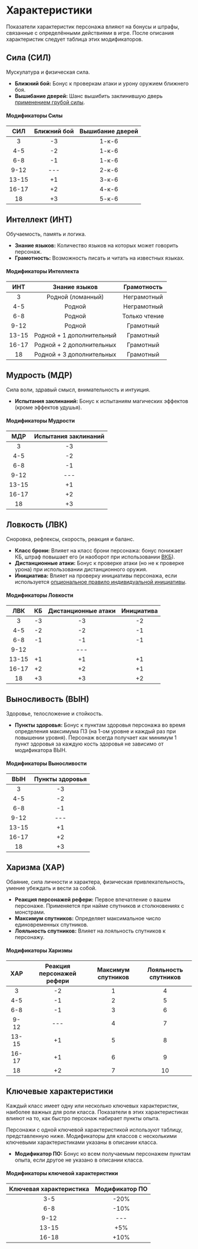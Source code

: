 # Характеристики

Показатели характеристик персонажа влияют на бонусы и штрафы, связанные с определёнными действиями в игре. После описания характеристик следует таблица этих модификаторов.

## Сила (СИЛ)

Мускулатура и физическая сила.

- **Ближний бой:** Бонус к проверкам атаки и урону оружием ближнего боя.
- **Вышибание дверей:** Шанс вышибить заклинившую дверь [применением грубой силы](/adventuring/adventures/adventuring-dungeons.md#zaklinivshie-dveri).

#### Модификаторы Силы

|  СИЛ  | Ближний бой | Вышибание дверей |
| :---: | :---------: | :--------------: |
|   3   |     -3      |      1-к-6       |
|  4-5  |     -2      |      1-к-6       |
|  6-8  |     -1      |      1-к-6       |
| 9-12  |     ---     |      2-к-6       |
| 13-15 |     +1      |      3-к-6       |
| 16-17 |     +2      |      4-к-6       |
|  18   |     +3      |      5-к-6       |

## Интеллект (ИНТ)

Обучаемость, память и логика.

- **Знание языков:** Количество языков на которых может говорить персонаж.
- **Грамотность:** Возможность писать и читать на известных языках.

#### Модификаторы Интеллекта

|  ИНТ  |       Знание языков       |  Грамотность  |
| :---: | :-----------------------: | :-----------: |
|   3   |     Родной (ломанный)     |  Неграмотный  |
|  4-5  |          Родной           |  Неграмотный  |
|  6-8  |          Родной           | Только чтение |
| 9-12  |          Родной           |   Грамотный   |
| 13-15 | Родной + 1 дополнительный |   Грамотный   |
| 16-17 | Родной + 2 дополнительных |   Грамотный   |
|  18   | Родной + 3 дополнительных |   Грамотный   |

## Мудрость (МДР)

Сила воли, здравый смысл, внимательность и интуиция.

- **Испытания заклинаний:** Бонус к испытаниям магических эффектов (кроме эффектов удушья).

#### Модификаторы Мудрости

|  МДР  | Испытания заклинаний |
| :---: | :------------------: |
|   3   |          -3          |
|  4-5  |          -2          |
|  6-8  |          -1          |
| 9-12  |         ---          |
| 13-15 |          +1          |
| 16-17 |          +2          |
|  18   |          +3          |

## Ловкость (ЛВК)

Сноровка, рефлексы, скорость, реакция и баланс.

- **Класс брони:** Влияет на класс брони персонажа: бонус понижает КБ, штраф повышает его (и наоборот при использовании [ВКБ](./#klass-broni-kb)).
- **Дистанционные атаки:** Бонус к проверке атаки (но не к проверке урона) при использовании дистанционного оружия.
- **Инициатива:** Влияет на проверку инициативы персонажа, если используется [опциональное правило индивидуальной инициативы](/adventuring/encounters/combat.md#2-iniciativa).

#### Модификаторы Ловкости

|  ЛВК  | КБ  | Дистанционные атаки | Инициатива |
| :---: | :-: | :-----------------: | :--------: |
|   3   | -3  |         -3          |     -2     |
|  4-5  | -2  |         -2          |     -1     |
|  6-8  | -1  |         -1          |     -1     |
| 9-12  |     |         ---         |            |
| 13-15 | +1  |         +1          |     +1     |
| 16-17 | +2  |         +2          |     +1     |
|  18   | +3  |         +3          |     +2     |

## Выносливость (ВЫН)

Здоровье, телосложение и стойкость.

- **Пункты здоровья:** Бонус к пунктам здоровья персонажа во время определения максимума ПЗ (на 1-ом уровне и каждый раз при повышении уровня). Персонаж всегда получает как минимум 1 пункт здоровья за каждую кость здоровья не зависимо от модификатора ВЫН.

#### Модификаторы Выносливости

|  ВЫН  | Пункты здоровья |
| :---: | :-------------: |
|   3   |       -3        |
|  4-5  |       -2        |
|  6-8  |       -1        |
| 9-12  |       ---       |
| 13-15 |       +1        |
| 16-17 |       +2        |
|  18   |       +3        |

## Харизма (ХАР)

Обаяние, сила личности и характера, физическая привлекательность, умение убеждать и вести за собой.

- **Реакция персонажей рефери:** Первое впечатление о вашем персонаже. Применяется при найме спутников и столкновениях с монстрами.
- **Максимум спутников:** Определяет максимальное число единовременных спутников.
- **Лояльность спутников:** Влияет на лояльность спутников к персонажу.

#### Модификаторы Харизмы

|  ХАР  | Реакция персонажей рефери | Максимум спутников | Лояльность спутников |
| :---: | :-----------------------: | :----------------: | :------------------: |
|   3   |            -2             |         1          |          4           |
|  4-5  |            -1             |         2          |          5           |
|  6-8  |            -1             |         3          |          6           |
| 9-12  |            ---            |         4          |          7           |
| 13-15 |            +1             |         5          |          8           |
| 16-17 |            +1             |         6          |          9           |
|  18   |            +2             |         7          |          10          |

## Ключевые характеристики

Каждый класс имеет одну или несколько ключевых характеристик, наиболее важных для роли класса. Показатели в этих характеристиках влияют на то, как быстро персонаж набирает пункты опыта.

Персонажи с одной ключевой характеристикой используют таблицу, представленную ниже. Модификаторы для классов с несколькими ключевыми характеристиками указаны в описании класса.

- **Модификатор ПО:** Бонус ко всем получаемым персонажем пунктам опыта, если другое не указано в описании класса.

#### Модификаторы ключевой характеристики

| Ключевая характеристика | Модификатор ПО |
| :---------------------: | :------------: |
|           3-5           |      -20%      |
|           6-8           |      -10%      |
|          9-12           |      ---       |
|          13-15          |      +5%       |
|          16-18          |      +10%      |

